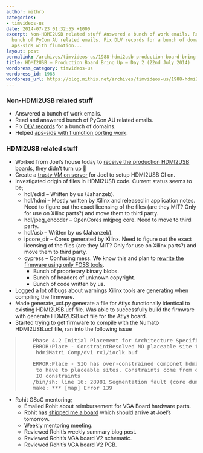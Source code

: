```yaml
---
author: mithro
categories:
- timvideos-us
date: 2014-07-23 01:32:55 +1000
excerpt: Non-HDMI2USB related stuff Answered a bunch of work emails. Read and answered
  bunch of PyCon AU related emails. Fix DLV records for a bunch of domains. Helped
  aps-sids with flumotion...
layout: post
permalink: /archives/timvideos-us/1988-hdmi2usb-production-board-bring-up-day-2-22nd-july-2014
title: HDMI2USB – Production Board Bring Up – Day 2 (22nd July 2014)
wordpress_category: timvideos-us
wordpress_id: 1988
wordpress_url: https://blog.mithis.net/archives/timvideos-us/1988-hdmi2usb-production-board-bring-up-day-2-22nd-july-2014
---
```


<div class="entry-content">
<h3>Non-HDMI2USB related stuff</h3>
<ul>
<li>Answered a bunch of work emails.</li>
<li>Read and answered bunch of PyCon AU related emails.</li>
<li>Fix <a href="https://dlv.isc.org">DLV records</a> for a bunch of domains.</li>
<li>Helped <a href="http://aps-sids.github.io/porting-flumotion/2014/07/21/flumotion-dvswitch-problems/">aps-sids with flumotion porting work</a>.</li>
</ul>
<h3>HDMI2USB related stuff</h3>
<ul>
<li>Worked from Joel’s house today to <a href="https://www.fedex.com/fedextrack/html/oldindex.html?tracknumbers=770633168459&amp;cntry_code=au&amp;language=en">receive the production HDMI2USB boards</a>, they didn’t turn up 🙁</li>
<li>Create a <a href="build.hdmi2usb.tv">trusty VM on server</a> for Joel to setup HDMI2USB CI on.</li>
<li>Investigated origin of files in HDMI2USB code. Current status seems to be;
<ul>
<li>hdl/edid – Written by us (Jahanzeb).</li>
<li>hdl/hdmi – Mostly written by Xilinx and released in application notes. Need to figure out the exact licensing of the files (are they MIT? Only for use on Xilinx parts?) and move them to third party.</li>
<li>hdl/jpeg_encoder – OpenCores mkjpeg core. Need to move to third party.</li>
<li>hdl/usb – Written by us (Jahanzeb).</li>
<li>ipcore_dir – Cores generated by Xilinx. Need to figure out the exact licensing of the files (are they MIT? Only for use on Xilinx parts?) and move them to third party.</li>
<li>cypress – Confusing mess. We know this and plan to <a href="https://github.com/timvideos/HDMI2USB/issues/16">rewrite the firmware using only FOSS tools</a>.
<ul>
<li>Bunch of proprietary binary blobs.</li>
<li>Bunch of headers of unknown copyright.</li>
<li>Bunch of code written by us.</li>
</ul>
</li>
</ul>
</li>
<li>Logged a lot of bugs about warnings Xilinx tools are generating when compiling the firmware.</li>
<li>Made generate_ucf.py generate a file for Atlys functionally identical to existing HDMI2USB.ucf file. Was able to successfully build the firmware with generate HDMI2USB.ucf file for the Atlys board.</li>
<li>Started trying to get firmware to compile with the Numato HDMI2USB.ucf file, ran into the following issue</li>
</ul>
<blockquote>
<pre style="padding-left: 30px;">Phase 4.2 Initial Placement for Architecture Specific Features
ERROR:Place - ConstraintResolved NO placeable site for
 hdmiMatri_Comp/dvi_rx1/ioclk_buf</pre>
<pre style="padding-left: 30px;">ERROR:Place - SIO has over-constrained componet hdmiMatri_Comp/dvi_rx1/ioclk_buf
 to have to placeable sites. Constraints come from driver constraints AND load
 IO constraints
/bin/sh: line 16: 28981 Segmentation fault (core dumped) map -filter "../ise/iseconfig/filter.filter" -intstyle ise -p xc6slx45-csg324-3 -w -logic_opt off -ol high -xe n -t 1 -xt 0 -register_duplication off -r 4 -global_opt off -mt off -ir off -pr b -lc off -power off -o hdmi2usb_map.ncd hdmi2usb.ngd hdmi2usb.pcf
make: *** [map] Error 139</pre>
</blockquote>
<ul>
<li>Rohit GSoC mentoring;
<ul>
<li>Emailed Rohit about reimbursement for VGA Board hardware parts.</li>
<li>Rohit has <a href="http://www.dhl.com/content/g0/en/express/tracking.shtml?brand=DHL&amp;AWB=7654078014%0D%0A">shipped me a board</a> which should arrive at Joel’s tomorrow.</li>
<li>Weekly mentoring meeting.</li>
<li>Reviewed Rohit’s weekly summary blog post.</li>
<li>Reviewed Rohit’s VGA board V2 schematic.</li>
<li>Reviewed Rohit’s VGA board V2 PCB.</li>
</ul>
</li>
</ul>
</div>